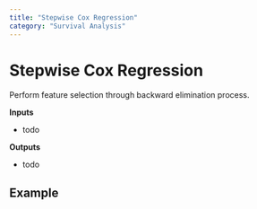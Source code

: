 ```yaml
---
title: "Stepwise Cox Regression"
category: "Survival Analysis"
---
```

Stepwise Cox Regression
=======================
Perform feature selection through backward elimination process.

**Inputs**

- todo

**Outputs**

- todo


Example
-------
